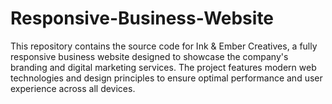 # Responsive-Business-Website
This repository contains the source code for Ink &amp; Ember Creatives, a fully responsive business website designed to showcase the company's branding and digital marketing services. The project features modern web technologies and design principles to ensure optimal performance and user experience across all devices.
